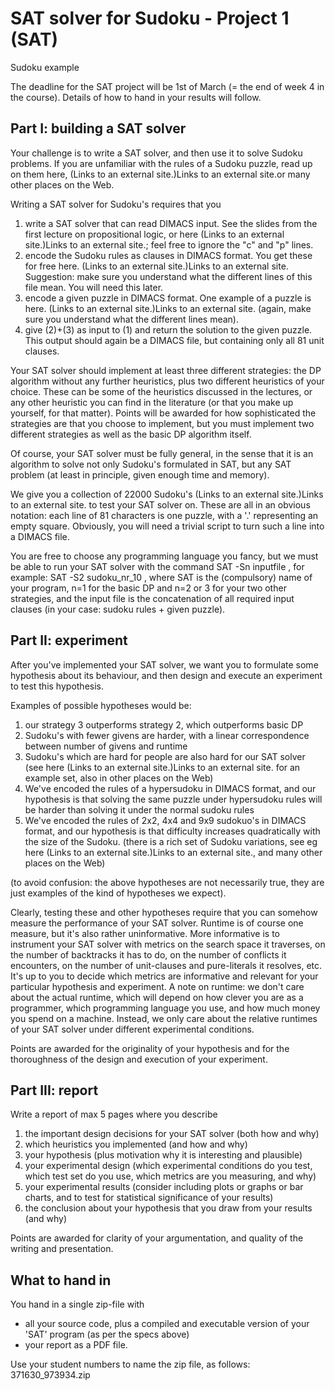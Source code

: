 # SAT solver for Sudoku - Project 1 (SAT)

Sudoku example

The deadline for the SAT project will be 1st of March (= the end of week 4 in the course). Details of how to hand in your results will follow. 

## Part I: building a SAT solver

Your challenge is to write a SAT solver, and then use it to solve Sudoku problems. If you are unfamiliar with the rules of a Sudoku puzzle, read up on them here,  (Links to an external site.)Links to an external site.or many other places on the Web.

Writing a SAT solver for Sudoku's requires that you
1. write a SAT solver that can read DIMACS input. See the slides from the first lecture on propositional logic, or here (Links to an external site.)Links to an external site.; feel free to ignore the "c" and "p" lines. 
2. encode the Sudoku rules as clauses in DIMACS format. You get these for free here. (Links to an external site.)Links to an external site. Suggestion: make sure you understand what the different lines of this file mean. You will need this later. 
3. encode a given puzzle in DIMACS format. One example of a puzzle is here.  (Links to an external site.)Links to an external site. (again, make sure you understand what the different lines mean).
4. give (2)+(3) as input to (1) and return the solution to the given puzzle. This output should again be a DIMACS file, but containing only all 81 unit clauses.

Your SAT solver should implement at least three different strategies: the DP algorithm without any further heuristics, plus two different heuristics of your choice. These can be some of the heuristics discussed in the lectures, or any other heuristic you can find in the literature (or that you make up yourself, for that matter). Points will be awarded for how sophisticated the strategies are that you choose to implement, but you must implement two different strategies as well as the basic DP algorithm itself.

Of course, your SAT solver must be fully general, in the sense that it is an algorithm to solve not only Sudoku's formulated in SAT, but any SAT problem (at least in principle, given enough time and memory).

We give you a collection of 22000 Sudoku's (Links to an external site.)Links to an external site. to test your SAT solver on. These are all in an obvious notation: each line of 81 characters is one puzzle, with a '.' representing an empty square. Obviously, you will need a trivial script to turn such a line into a DIMACS file. 

You are free to choose any programming language you fancy, but we must be able to run your SAT solver with the command SAT -Sn inputfile , for example: SAT -S2 sudoku_nr_10 , where SAT is the (compulsory) name of your program, n=1 for the basic DP and n=2 or 3 for your two other strategies, and the input file is the concatenation of all required input clauses (in your case: sudoku rules + given puzzle). 


## Part II: experiment

After you've implemented your SAT solver, we want you to formulate some hypothesis about its behaviour, and then design and execute an experiment to test this hypothesis. 

Examples of possible hypotheses would be:
1. our strategy 3 outperforms strategy 2, which outperforms basic DP
2. Sudoku's with fewer givens are harder, with a linear correspondence between number of givens and runtime
3. Sudoku's which are hard for people are also hard for our SAT solver (see here (Links to an external site.)Links to an external site. for an example set, also in other places on the Web)
4. We've encoded the rules of a hypersudoku in DIMACS format, and our hypothesis is that solving the same puzzle under hypersudoku rules will be harder than solving it under the normal sudoku rules
5. We've encoded the rules of 2x2, 4x4 and 9x9 sudokuo's in DIMACS format, and our hypothesis is that difficulty increases quadratically with the size of the Sudoku. (there is a rich set of Sudoku variations, see eg here (Links to an external site.)Links to an external site., and many other places on the Web)

(to avoid confusion: the above hypotheses are not necessarily true, they are just examples of the kind of hypotheses we expect).

Clearly, testing these and other hypotheses require that you can somehow measure the performance of your SAT solver. Runtime is of course one measure, but it's also rather uninformative. More informative is to instrument your SAT solver with metrics on the search space it traverses, on the number of backtracks it has to do, on the number of conflicts it encounters, on the number of unit-clauses and pure-literals it resolves, etc. It's up to you to decide which metrics are informative and relevant for your particular hypothesis and experiment. 
A note on runtime: we don't care about the actual runtime, which will depend on how clever you are as a programmer, which programming language you use, and how much money you spend on a machine. Instead, we only care about the relative runtimes of your SAT solver under different experimental conditions. 

Points are awarded for the originality of your hypothesis and for the thoroughness of the design and execution of your experiment. 

## Part III: report

Write a report of max 5 pages where you describe
1. the important design decisions for your SAT solver (both how and why)
2. which heuristics you implemented (and how and why)
3. your hypothesis (plus motivation why it is interesting and plausible)
4. your experimental design (which experimental conditions do you test, which test set do you use, which metrics are you measuring, and why)
5. your experimental results (consider including plots or graphs or bar charts, and to test for statistical significance of your results)
6. the conclusion about your hypothesis that you draw from your results (and why) 

Points are awarded for clarity of your argumentation, and quality of the writing and presentation. 

## What to hand in

You hand in a single zip-file with 
- all your source code, plus a compiled and executable version of your 'SAT' program (as per the specs above)
- your report as a PDF file. 

Use your student numbers to name the zip file, as follows: 371630_973934.zip
